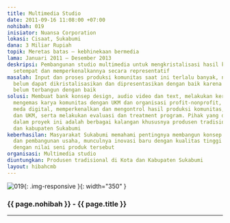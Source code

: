 ```yaml
---
title: Multimedia Studio
date: 2011-09-16 11:08:00 +07:00
nohibah: 019
inisiator: Nuansa Corporation
lokasi: Cisaat, Sukabumi
dana: 3 Miliar Rupiah
topik: Meretas batas – kebhinekaan bermedia
lama: Januari 2011 – Desember 2013
deskripsi: Pembangunan studio multimedia untuk mengkristalisasi hasil karya komunitas-komunitas
  setempat dan memperkenalkannya secara representatif
masalah: Input dan proses produksi komunitas saat ini terlalu banyak, namun masih
  belum dapat dikristalisasikan dan dipresentasikan dengan baik karena output (media)
  belum terbangun dengan baik
solusi: Membuat bank konsep design, audio video dan text, melakukan kerja sama dalam
  mengemas karya komunitas dengan UKM dan organisasi profit-nonprofit, mambangun output
  meda digital, memperkenalkan dan mengontrol hasil produksi komunitas, organisasi,
  dan UKM, serta melakukan evaluasi dan treatment program. Pihak yang diuntungkan
  dalam proyek ini adalah berbagai kalangan khususnya produsen tradisional di kota
  dan kabupaten Sukabumi
keberhasilan: Masyarakat Sukabumi memahami pentingnya membangun konsep perencanaan
  dan pembangunan usaha, munculnya inovasi baru dengan kualitas tinggi yang sebanding
  dengan nilai seni produk tersebut
organisasi: Multimedia studio
diuntungkan: Produsen tradisional di Kota dan Kabupaten Sukabumi
layout: hibahcmb
---
```


![019](/static/img/hibahcmb/019.png){: .img-responsive }{: width="350" }

### {{ page.nohibah }} - {{ page.title }}

---

